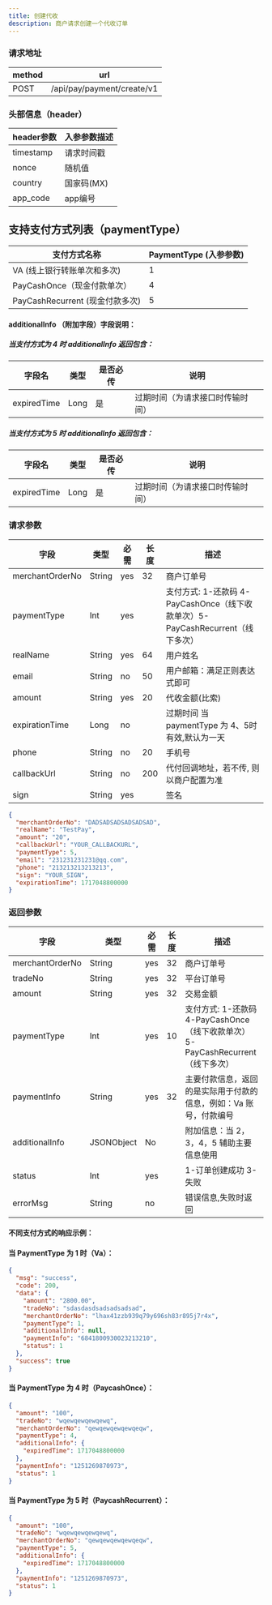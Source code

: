 ```yaml
---
title: 创建代收
description: 商户请求创建一个代收订单
---
```


### 请求地址

| method | url                        |
| ------ | -------------------------- |
| POST   | /api/pay/payment/create/v1 |

### 头部信息（header）

| header参数                  | 入参参数描述  |
|---------------------------|---------|
| timestamp                 | 请求时间戳   |
| nonce                     | 随机值     |
| country                   | 国家码(MX) |
| app_code                  | app编号   |

## 支持支付方式列表（paymentType）

| 支付方式名称                     | PaymentType (入参参数) |
| ------------------------------ | ---------------------- |
| VA (线上银行转账单次和多次)      | 1                      |
| PayCashOnce（现金付款单次）      | 4                      |
| PayCashRecurrent (现金付款多次)  | 5                      |

#### additionalInfo （附加字段）字段说明：


##### 当支付方式为 4 时 additionalInfo 返回包含：

| 字段名      | 类型 | 是否必传 | 说明                             |
| ----------- | ---- | -------- | -------------------------------- |
| expiredTime | Long | 是       | 过期时间（为请求接口时传输时间） |

##### 当支付方式为 5 时 additionalInfo 返回包含：

| 字段名      | 类型 | 是否必传 | 说明                             |
| ----------- | ---- | -------- | -------------------------------- |
| expiredTime | Long | 是       | 过期时间（为请求接口时传输时间） |

### 请求参数

| 字段              | 类型   | 必需  | 长度  | 描述                                                                             |
|-----------------| ------ |-----|-----|--------------------------------------------------------------------------------|
| merchantOrderNo | String | yes | 32  | 商户订单号                                                                          |
| paymentType     | Int    | yes |     | 支付方式: 1-还款码 4-PayCashOnce（线下收款单次）5-PayCashRecurrent（线下多次） |
| realName        | String | yes | 64  | 用户姓名                                                                           |
| email           | String | no  | 50  | 用户邮箱：满足正则表达式即可                                                                 |
| amount          | String | yes | 20  | 代收金额(比索)                                                                       |
| expirationTime  | Long   | no  |     | 过期时间 当 paymentType 为 4、5时有效,默认为一天                                              |
| phone           | String | no  | 20  | 手机号                                                                            |
| callbackUrl     | String | no  | 200 | 代付回调地址，若不传, 则以商户配置为准                                                           |
| sign            | String | yes |     | 签名                                                                             |

```json title="请求示例"
{
  "merchantOrderNo": "DADSADSADSADSADSAD",
  "realName": "TestPay",
  "amount": "20",
  "callbackUrl": "YOUR_CALLBACKURL",
  "paymentType": 5,
  "email": "231231231231@qq.com",
  "phone": "213213213213213",
  "sign": "YOUR_SIGN",
  "expirationTime": 1717048800000
}
```

### 返回参数

| 字段            | 类型       | 必需 | 长度 | 描述                                                                                    |
| --------------- | ---------- | ---- | ---- | --------------------------------------------------------------------------------------- |
| merchantOrderNo | String     | yes  | 32   | 商户订单号                                                                              |
| tradeNo         | String     | yes  | 32   | 平台订单号                                                                              |
| amount          | String     | yes  | 32   | 交易金额                                                                                |
| paymentType     | Int        | yes  | 10   | 支付方式: 1-还款码 4-PayCashOnce（线下收款单次）5-PayCashRecurrent（线下多次） |
| paymentInfo     | String     | yes  | 32   | 主要付款信息，返回的是实际用于付款的信息，例如：Va 账号，付款编号                       |
| additionalInfo  | JSONObject | No   |      | 附加信息：当 2，3，4，5 辅助主要信息使用                                                |
| status          | Int        | yes |    | 1-订单创建成功  3-失败               |
| errorMsg        | String     | no  |    | 错误信息,失败时返回                   |
#### 不同支付方式的响应示例：

#### 当 PaymentType 为 1 时（Va）：

```json
{
  "msg": "success",
  "code": 200,
  "data": {
    "amount": "2800.00",
    "tradeNo": "sdasdasdsadsadsadsad",
    "merchantOrderNo": "lhax41zzb939q79y696sh83r895j7r4x",
    "paymentType": 1,
    "additionalInfo": null,
    "paymentInfo": "6841800930023213210",
    "status": 1
  },
  "success": true
}
```

#### 当 PaymentType 为 4 时（PaycashOnce）：

```json
{
  "amount": "100",
  "tradeNo": "wqewqewqewqewq",
  "merchantOrderNo": "qewqewqewqewqeqw",
  "paymentType": 4,
  "additionalInfo": {
    "expiredTime": 1717048800000
  },
  "paymentInfo": "1251269870973",
  "status": 1
}
```

#### 当 PaymentType 为 5 时（PaycashRecurrent）：

```json
{
  "amount": "100",
  "tradeNo": "wqewqewqewqewq",
  "merchantOrderNo": "qewqewqewqewqeqw",
  "paymentType": 5,
  "additionalInfo": {
    "expiredTime": 1717048800000
  },
  "paymentInfo": "1251269870973",
  "status": 1
}
```
